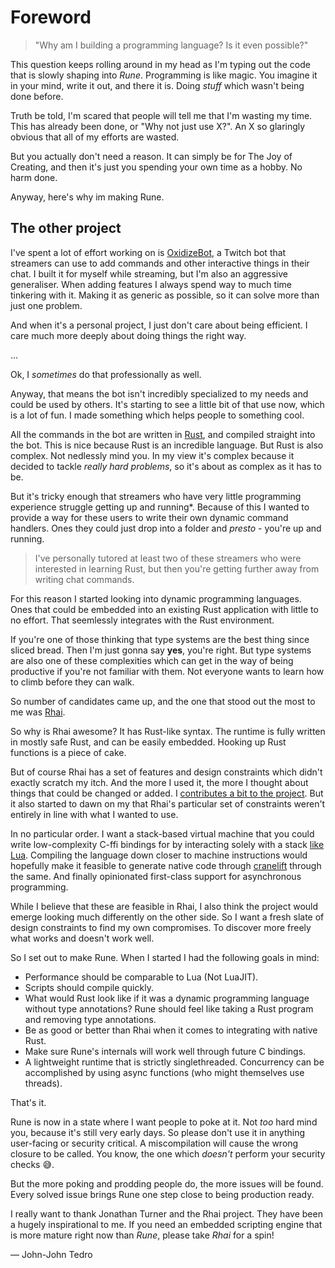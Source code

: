 # Foreword

> "Why am I building a programming language? Is it even possible?"

This question keeps rolling around in my head as I'm typing out the code that is
slowly shaping into *Rune*. Programming is like magic. You imagine it in your
mind, write it out, and there it is. Doing *stuff* which wasn't being done
before.

Truth be told, I'm scared that people will tell me that I'm wasting my time.
This has already been done, or "Why not just use X?". An X so glaringly obvious
that all of my efforts are wasted.

But you actually don't need a reason. It can simply be for The Joy of Creating,
and then it's just you spending your own time as a hobby. No harm done.

Anyway, here's why im making Rune.

## The other project

I've spent a lot of effort working on is [OxidizeBot], a Twitch bot that
streamers can use to add commands and other interactive things in their chat.
I built it for myself while streaming, but I'm also an aggressive generaliser.
When adding features I always spend way to much time tinkering with it.
Making it as generic as possible, so it can solve more than just one problem.

And when it's a personal project, I just don't care about being efficient.
I care much more deeply about doing things the right way.

...

Ok, I *sometimes* do that professionally as well.

Anyway, that means the bot isn't incredibly specialized to my needs and could
be used by others. It's starting to see a little bit of that use now, which is a
lot of fun. I made something which helps people to something cool.

All the commands in the bot are written in [Rust], and compiled straight into
the bot. This is nice because Rust is an incredible language. But Rust is also
complex. Not nedlessly mind you. In my view it's complex because it decided to
tackle *really hard problems*, so it's about as complex as it has to be.

But it's tricky enough that streamers who have very little programming
experience struggle getting up and running*. Because of this I wanted to provide
a way for these users to write their own dynamic command handlers. Ones they
could just drop into a folder and *presto* - you're up and running.

> I've personally tutored at least two of these streamers who were interested in
> learning Rust, but then you're getting further away from writing chat
> commands.

For this reason I started looking into dynamic programming languages. Ones that
could be embedded into an existing Rust application with little to no effort.
That seemlessly integrates with the Rust environment.

If you're one of those thinking that type systems are the best thing since
sliced bread. Then I'm just gonna say **yes**, you're right. But type systems
are also one of these complexities which can get in the way of being productive
if you're not familiar with them. Not everyone wants to learn how to climb
before they can walk.

So number of candidates came up, and the one that stood out the most to me was
[Rhai].

So why is Rhai awesome? It has Rust-like syntax. The runtime is fully written in
mostly safe Rust, and can be easily embedded. Hooking up Rust functions is a
piece of cake.

But of course Rhai has a set of features and design constraints which didn't
exactly scratch my itch. And the more I used it, the more I thought about things
that could be changed or added.
I [contributes a bit to the project][rhai-contribs].
But it also started to dawn on my that Rhai's particular set of constraints
weren't entirely in line with what I wanted to use.

In no particular order. I want a stack-based virtual machine that you could
write low-complexity C-ffi bindings for by interacting solely with a stack
[like Lua][lua-bindings]. Compiling the language down closer to machine
instructions would hopefully make it feasible to generate native code through
[cranelift] through the same. And finally opinionated first-class support for
asynchronous programming.

While I believe that these are feasible in Rhai, I also think the project would
emerge looking much differently on the other side. So I want a fresh slate of
design constraints to find my own compromises. To discover more freely what
works and doesn't work well.

So I set out to make Rune. When I started I had the following goals in mind:

* Performance should be comparable to Lua (Not LuaJIT).
* Scripts should compile quickly.
* What would Rust look like if it was a dynamic programming language without
  type annotations? Rune should feel like taking a Rust program and removing
  type annotations.
* Be as good or better than Rhai when it comes to integrating with native Rust.
* Make sure Rune's internals will work well through future C bindings.
* A lightweight runtime that is strictly singlethreaded. Concurrency can be
  accomplished by using async functions (who might themselves use threads).

That's it.

Rune is now in a state where I want people to poke at it. Not *too* hard mind
you, because it's still very early days. So please don't use it in anything
user-facing or security critical. A miscompilation will cause the wrong closure
to be called. You know, the one which *doesn't* perform your security checks 😅.

But the more poking and prodding people do, the more issues will be found. Every
solved issue brings Rune one step close to being production ready.

I really want to thank Jonathan Turner and the Rhai project. They have been a
hugely inspirational to me. If you need an embedded scripting engine that is
more mature right now than *Rune*, please take *Rhai* for a spin!

&mdash; John-John Tedro

[OxidizeBot]: https://github.com/udoprog/OxidizeBot
[Rust]: https://rust-lang.org
[Rhai]: https://github.com/jonathandturner/rhai
[rhai-contribs]: https://github.com/jonathandturner/rhai/commits?author=udoprog
[lua-bindings]: https://www.lua.org/pil/26.1.html
[cranelift]: https://github.com/bytecodealliance/wasmtime/tree/main/cranelift